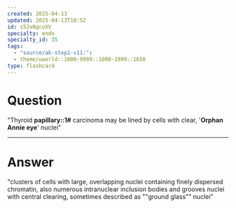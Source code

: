 ```yaml
---
created: 2025-04-13
updated: 2025-04-13T10:52
id: s52xNgcoXV
specialty: endo
specialty_id: 35
tags:
  - "source/ak-step1-v11:": 
  - theme/uworld::1000-9999::1000-1999::1658
type: flashcard
---
```


# Question
"Thyroid **papillary::1#** carcinoma may be lined by cells with clear, '**Orphan Annie eye**' nuclei"

---

# Answer
"clusters of cells with large, overlapping nuclei containing finely dispersed chromatin, also numerous intranuclear inclusion bodies and grooves    nuclei with central clearing, sometimes described as ""ground glass"" nuclei"